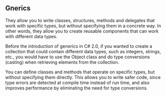 ## Gnerics
They allow you to write classes, structures, methods and delegates that work with specific types, but without specifying them in a concrete way. In other words, they allow you to create reusable components that can work with different data types.

Before the introduction of generics in C# 2.0, if you wanted to create a collection that could contain different data types, such as integers, strings, etc., you would have to use the Object class and do type conversions (casting) when retrieving elements from the collection. 

You can define classes and methods that operate on specific types, but without specifying them directly. This allows you to write safer code, since type errors are detected at compile time instead of run time, and also improves performance by eliminating the need for type conversions.